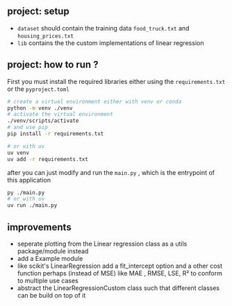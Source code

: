 ## project: setup
- `dataset` should contain the training data `food_truck.txt` and `housing_prices.txt`
- `lib` contains the the custom implementations of linear regression

## project: how to run ?
First you must install the required libraries either using the `requirements.txt` or the `pyproject.toml`
```sh
# create a virtual environment either with venv or conda
python -m venv ./venv
# activate the virtual environment
./venv/scripts/activate
# and use pip
pip install -r requirements.txt

# or with uv
uv venv
uv add -r requirements.txt
```

after you can just modify and run the `main.py` , which is the entrypoint of this application
```sh
py ./main.py
# or with uv
uv run ./main.py
```

## improvements 
- seperate plotting from the Linear regression class as a utils package/module instead
- add a Example module
- like scikit's LinearRegression add a fit_intercept option and a other cost function perhaps (instead of MSE) like MAE , RMSE, LSE, R² to conform to multiple use cases
- abstract the  LinearRegressionCustom class such that different classes can be build on top of it 
